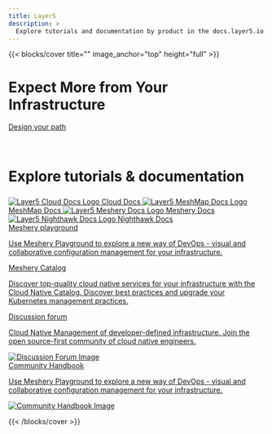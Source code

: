 ```yaml
---
title: Layer5
description: >
  Explore tutorials and documentation by product in the docs.layer5.io website; documentation and developer resources of Layer5 products.
---
```


{{< blocks/cover title="" image_anchor="top" height="full" >}}

<div class="dash-sign-container">
<h1 class="dashboard">Expect More from Your Infrastructure</h1>

<a href="https://www.youtube.com/watch?v=034nVaQUyME&list=PL3A-A6hPO2IO_yzN83wSJJUNQActzCJvO&index=9" class="dash-sign">Design your path</a>
</div>
<div>
<h1 style="margin:4.5rem auto 1.5rem auto">Explore tutorials & documentation</h1>
<a class="btn btn-lg btn-primary me-3 mb-4 l5btn" href="/cloud" aria-label="Cloud Docs"
onmouseover="changeImage('layer5', 'images/logos/layer5-light.svg')" onmouseout="restoreImage('layer5', 'images/logos/5-light-no-trim.svg')">
    <img id="layer5" src="images/logos/5-light-no-trim.svg" alt="Layer5 Cloud Docs Logo" />
    Cloud Docs
    <i class="fas fa-arrow-alt-circle-right ms-2"></i>
</a>
<a class="btn btn-lg btn-primary me-3 mb-4 l5btn" href="/meshmap" aria-label="MeshMap Docs"
onmouseover="changeImage('Meshmap', 'images/logos/meshmap-light.svg')" onmouseout="restoreImage('Meshmap', 'images/logos/meshmap-alt.svg')">
    <img id="Meshmap" src="images/logos/meshmap-alt.svg" alt="Layer5 MeshMap Docs Logo" />
    MeshMap Docs
    <i class="fas fa-arrow-alt-circle-right ms-2"></i>
</a>
<a class="btn btn-lg btn-primary me-3 mb-4 l5btn" href="https://docs.meshery.io" aria-label="Meshery Docs"
onmouseover="changeImage('meshery', 'images/logos/meshery-light.svg')" onmouseout="restoreImage('meshery', 'images/logos/meshery-light-icon.svg')">
    <img id="meshery" src="images/logos/meshery-light-icon.svg" alt="Layer5 Meshery Docs Logo" />
    Meshery Docs
    <i class="fas fa-arrow-alt-circle-right ms-2"></i>
</a>
<a class="btn btn-lg btn-primary me-3 mb-4 l5btn" href="https://getnighthawk.dev" aria-label="Nighthawk Docs"
  onmouseover="changeImage('nighthawk', 'images/logos/nighthawk-light.svg')" onmouseout="restoreImage('nighthawk', 'images/logos/nighthawk-logo.svg')">
    <img id="nighthawk" src="images/logos/nighthawk-logo.svg" alt="Layer5 Nighthawk Docs Logo" />
    Nighthawk Docs
    <i class="fas fa-arrow-alt-circle-right ms-2"></i>
</a>
</div>

<div class="wrapper">
<div class= "product-section">

<div class="box">
<a href="https://playground.meshery.io">
  <div class="grid-card">
    <div class= "playground-section playground-logo">
      <span class="product-head">Meshery playground</span>
      <p>Use Meshery Playground to explore a new way of DevOps - visual and collaborative configuration management for your infrastructure.</p>
    </div>
  </div>
</a></div>

<div class="box">
<a href="https://meshery.layer5.io/catalog">
  <div class="grid-card">
    <div class= "catalog-section catalog-logo">
      <span class="product-head">Meshery Catalog</span>
      <p>Discover top-quality cloud native services for your infrastructure with the Cloud Native Catalog. Discover best practices and upgrade your Kubernetes management practices.</p>
    </div>
  </div>
</a></div>

<div class="box box3">
    <a href="https://discuss.layer5.io">
    <div class= "forum-section">
      <div class="grid-card">
      <span class="product-head">Discussion forum</span>
      <p>Cloud Native Management of developer-defined infrastructure. Join the open source-first community of cloud native engineers.</p>
      <img src="images/landing/discuss.png" alt="Discussion Forum Image" />
          </div>
    </div>
    </a></div>

<div class="box box4">
<a href="https://layer5.io/community/handbook">
    <div class= "handbook-section grid-card">
      <div class= "handbook-text">
        <span class="product-head">Community Handbook</span>
        <p>Use Meshery Playground to explore a new way of DevOps - visual and collaborative configuration management for your infrastructure.</p>
      </div>
      <div class= "handbook-image">
        <img src="images/landing/handbook.png" alt="Community Handbook Image" />
          </div></div>
    </a>
    </div>
    </div>

  </div> <!-- Wrapper close -->

<div class="dash-tangle"></div>
<div class="dash-ircle-container">
  <div class="dash-ircle"></div>
</div>

{{< /blocks/cover >}}

<!--
{{% blocks/section color="dark" type="row" %}}
{{% blocks/feature icon="fa-lightbulb" title="New chair metrics!" %}}
The Goldydocs UI now shows chair size metrics by default.

Please follow this space for updates!
{{% /blocks/feature %}}


{{% blocks/feature icon="fab fa-github" title="Contributions welcome!" url="https://github.com/google/docsy-example" %}}
We do a [Pull Request](https://github.com/google/docsy-example/pulls) contributions workflow on **GitHub**. New users are always welcome!
{{% /blocks/feature %}}


{{% blocks/feature icon="fab fa-twitter" title="Follow us on Twitter!" url="https://twitter.com/docsydocs" %}}
For announcement of latest features etc.
{{% /blocks/feature %}}


{{% /blocks/section %}}


{{% blocks/section %}}
This is the second section
{.h1 .text-center}
{{% /blocks/section %}}


{{% blocks/section type="row" %}}

{{% blocks/feature icon="fab fa-app-store-ios" title="Download **from AppStore**" %}}
Get the Goldydocs app!
{{% /blocks/feature %}}

{{% blocks/feature icon="fab fa-github" title="Contributions welcome!"
    url="https://github.com/google/docsy-example" %}}
We do a [Pull Request](https://github.com/google/docsy-example/pulls)
contributions workflow on **GitHub**. New users are always welcome!
{{% /blocks/feature %}}

{{% blocks/feature icon="fab fa-twitter" title="Follow us on Twitter!"
    url="https://twitter.com/GoHugoIO" %}}
For announcement of latest features etc.
{{% /blocks/feature %}}

{{% /blocks/section %}}


{{% blocks/section %}}
This is the another section
{.h1 .text-center}
{{% /blocks/section %}} -->
<script>
function changeImage(imgId, newSrc) {
    var img = document.getElementById(imgId);
    img.src = newSrc;
}

function restoreImage(imgId, originalSrc) {
    var img = document.getElementById(imgId);
    img.src = originalSrc;
}
</script>
